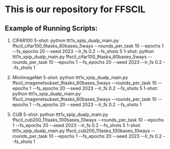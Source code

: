 # This is our repository for FFSCIL


Example of Running Scripts:
---------------------------
1. CIFAR100
5-shot: python ttt1v_xpip_dualp_main.py ffscil_cifar100_9tasks_60bases_5ways --rounds_per_task 10 --epochs 1 --fs_epochs 20 --seed 2023 --lr_fs 0.2  --fs_shots 5
1-shot: python ttt1v_xpip_dualp_main.py ffscil_cifar100_9tasks_60bases_5ways --rounds_per_task 10 --epochs 1 --fs_epochs 20 --seed 2023  --lr_fs 0.2  --fs_shots 1

2. MiniImageNet
5-shot: python ttt1v_xpip_dualp_main.py ffscil_imagenetsubset_9tasks_60bases_5ways --rounds_per_task 10 --epochs 1 --fs_epochs 20 --seed 2023 --lr_fs 0.2 --fs_shots 5
1-shot: python ttt1v_xpip_dualp_main.py ffscil_imagenetsubset_9tasks_60bases_5ways --rounds_per_task 10 --epochs 1 --fs_epochs 20 --seed 2023 --lr_fs 0.2 --fs_shots 1 

3. CUB
5-shot: python ttt1v_xpip_dualp_main.py ffscil_cub200_11tasks_100bases_10ways --rounds_per_task 10 --epochs 1 --fs_epochs 20 --seed 2023 --lr_fs 0.2 --fs_shots 5
1-shot: ttt1v_xpip_dualp_main.py ffscil_cub200_11tasks_100bases_10ways --rounds_per_task 10 --epochs 1 --fs_epochs 20 --seed 2023 --lr_fs 0.2 --fs_shots 1
